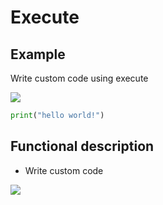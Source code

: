 # Execute

## Example

Write custom code using execute

<img class="blockly_svg" src="https://makerandcoder.com/MCLab/blockly/advanced/execute/uiflow_block_execute_example.svg"> 


```python
print("hello world!")
```

## Functional description
- Write custom code
<img class="blockly_svg" src="https://makerandcoder.com/MCLab/blockly/advanced/execute/uiflow_block_execute.svg"> 


